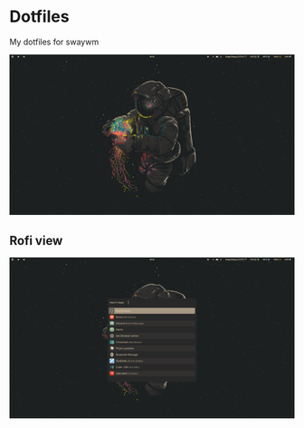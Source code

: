 # Dotfiles
My dotfiles for swaywm

![Home](Pictures/Screenshots/hh.png)
## Rofi view
![Home with rofi](Pictures/Screenshots/home.png)

